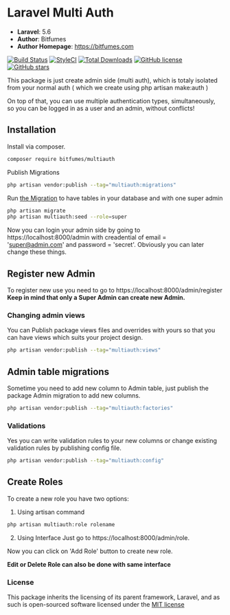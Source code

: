 # Laravel Multi Auth

-   **Laravel**: 5.6
-   **Author**: Bitfumes
-   **Author Homepage**: https://bitfumes.com

[![Build Status](https://travis-ci.org/s-sarthak/laravel-multiauth.svg?branch=master)](https://travis-ci.org/s-sarthak/laravel-multiauth)
[![StyleCI](https://github.styleci.io/repos/143331251/shield?branch=master)](https://github.styleci.io/repos/143331251)
[![Total Downloads](https://poser.pugx.org/bitfumes/laravel-multiauth/downloads)](https://packagist.org/packages/bitfumes/laravel-multiauth)
[![GitHub license](https://img.shields.io/github/license/s-sarthak/laravel-multiauth.svg)](https://github.com/s-sarthak/laravel-multiauth/blob/master/LICENSE.md)
[![GitHub stars](https://img.shields.io/github/stars/s-sarthak/laravel-multiauth.svg)](https://github.com/s-sarthak/laravel-multiauth/stargazers)

This package is just create admin side (multi auth), which is totaly isolated from your normal auth ( which we create using php artisan make:auth )

On top of that, you can use multiple authentication types, simultaneously, so you can be logged
in as a user and an admin, without conflicts!

## Installation

Install via composer.

```bash
composer require bitfumes/multiauth
```

Publish Migrations
```bash
php artisan vendor:publish --tag="multiauth:migrations"
```

Run [the Migration](https://github.com/s-sarthak/laravel-multiauth/database/migrations/create_permission_tables.php) to have tables in your database and with one super admin
```bash
php artisan migrate
php artisan multiauth:seed --role=super
```

Now you can login your admin side by going to https://localhost:8000/admin with creadential of email = 'super@admin.com' and password = 'secret'.
Obviously you can later change these things.

## Register new Admin

To register new use you need to go to https://localhost:8000/admin/register
**Keep in mind that only a Super Admin can create new Admin.**

### Changing admin views
You can Publish package views files and overrides with yours so that you can have views which suits your project design.
```bash
php artisan vendor:publish --tag="multiauth:views"
```

## Admin table migrations

Sometime you need to add new column to Admin table, just publish the package Admin migration to add new columns.
```bash
php artisan vendor:publish --tag="multiauth:factories"
```

### Validations
Yes you can write validation rules to your new columns or change existing validation rules by publishing config file.
```bash
php artisan vendor:publish --tag="multiauth:config"
```

## Create Roles
To create a new role you have two options:
1. Using artisan command
```bash
php artisan multiauth:role rolename
```

2. Using Interface
Just go to https://localhost:8000/admin/role.

Now you can click on 'Add Role' button to create new role.

**Edit or Delete Role can also be done with same interface**

<!-- ### Caveat
Please remember that you need to run php artisan make:auth for having some routes like login or register for normal users, otherwise there may be some error that register route not found.
There is no relation with admin side for make:auth, its just for removing error. -->

### License
This package inherits the licensing of its parent framework, Laravel, and as such is open-sourced
software licensed under the [MIT license](http://opensource.org/licenses/MIT)
